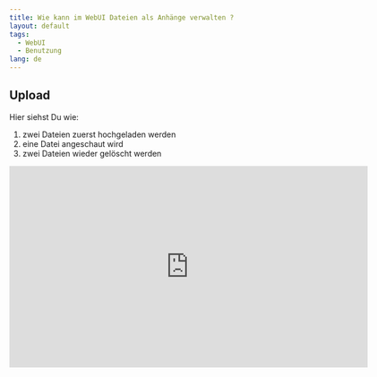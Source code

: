 ```yaml
---
title: Wie kann im WebUI Dateien als Anhänge verwalten ?
layout: default
tags:
  - WebUI
  - Benutzung
lang: de
---
```


## Upload

Hier siehst Du wie:
1. zwei Dateien zuerst hochgeladen werden
2. eine Datei angeschaut wird
3. zwei Dateien wieder gelöscht werden

<iframe src="https://player.vimeo.com/video/206217826" width="640" height="360" frameborder="0" webkitallowfullscreen mozallowfullscreen allowfullscreen></iframe>
